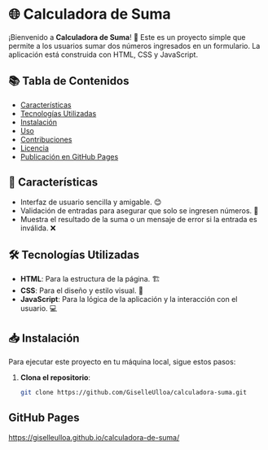 # 🌐 Calculadora de Suma

¡Bienvenido a **Calculadora de Suma**! 🎉 Este es un proyecto simple que permite a los usuarios sumar dos números ingresados en un formulario. La aplicación está construida con HTML, CSS y JavaScript.

## 📚 Tabla de Contenidos

- [Características](#características)
- [Tecnologías Utilizadas](#tecnologías-utilizadas)
- [Instalación](#instalación)
- [Uso](#uso)
- [Contribuciones](#contribuciones)
- [Licencia](#licencia)
- [Publicación en GitHub Pages](https://giselleulloa.github.io/calculadora-de-suma/)

## 🚀 Características

- Interfaz de usuario sencilla y amigable. 😊
- Validación de entradas para asegurar que solo se ingresen números. 🔢
- Muestra el resultado de la suma o un mensaje de error si la entrada es inválida. ❌

## 🛠️ Tecnologías Utilizadas

- **HTML**: Para la estructura de la página. 🏗️
- **CSS**: Para el diseño y estilo visual. 🎨
- **JavaScript**: Para la lógica de la aplicación y la interacción con el usuario. 💻

## 📥 Instalación

Para ejecutar este proyecto en tu máquina local, sigue estos pasos:

1. **Clona el repositorio**:
   ```bash
   git clone https://github.com/GiselleUlloa/calculadora-suma.git

## GitHub Pages
https://giselleulloa.github.io/calculadora-de-suma/
